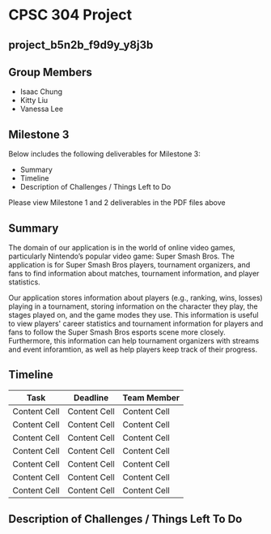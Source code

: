 # CPSC 304 Project
## project_b5n2b_f9d9y_y8j3b

## Group Members
- Isaac Chung
- Kitty Liu
- Vanessa Lee

## Milestone 3
Below includes the following deliverables for Milestone 3:
- Summary
- Timeline
- Description of Challenges / Things Left to Do

Please view Milestone 1 and 2 deliverables in the PDF files above

## Summary
The domain of our application is in the world of online video games, particularly Nintendo’s popular video game: Super Smash Bros. The application is for Super Smash Bros players, tournament organizers, and fans to find information about matches, tournament information, and  player statistics. 

Our application stores information about players (e.g., ranking, wins, losses) playing in a tournament, storing information on the character they play, the stages played on, and the game modes they use. This information is useful to view players' career statistics and tournament information for players and fans to follow the Super Smash Bros esports scene more closely. Furthermore, this information can help tournament organizers with streams and event inforamtion, as well as help players keep track of their progress. 

## Timeline
| Task          | Deadline      |  Team Member  |
| ------------- | ------------- | ------------- |
| Content Cell  | Content Cell  | Content Cell  |
| Content Cell  | Content Cell  | Content Cell  |
| Content Cell  | Content Cell  | Content Cell  |
| Content Cell  | Content Cell  | Content Cell  |
| Content Cell  | Content Cell  | Content Cell  |
| Content Cell  | Content Cell  | Content Cell  |
| Content Cell  | Content Cell | Content Cell  |

## Description of Challenges / Things Left To Do

